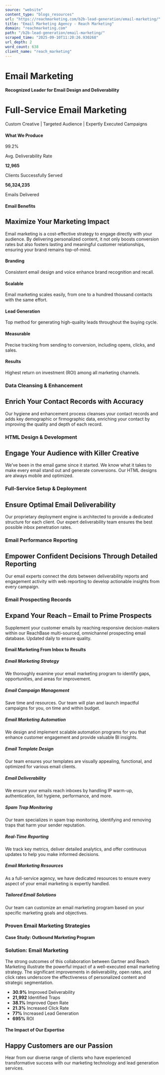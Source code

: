 ```yaml
---
source: "website"
content_type: "blogs_resources"
url: "https://reachmarketing.com/b2b-lead-generation/email-marketing/"
title: "Email Marketing Agency - Reach Marketing"
domain: "reachmarketing.com"
path: "/b2b-lead-generation/email-marketing/"
scraped_time: "2025-09-10T11:20:26.930268"
url_depth: 2
word_count: 638
client_name: "reach_marketing"
---
```


# Email Marketing

#### Recognized Leader for Email Design and Deliverability

# Full-Service Email Marketing

Custom Creative | Targeted Audience | Expertly Executed Campaigns

#### What We Produce

99.2%

Avg. Deliverability Rate

**12,965**

Clients Successfully Served

**56,324,235**

Emails Delivered

#### Email Benefits

## Maximize Your Marketing Impact

Email marketing is a cost-effective strategy to engage directly with your audience. By delivering personalized content, it not only boosts conversion rates but also fosters lasting and meaningful customer relationships, ensuring your brand remains top-of-mind.

#### **Branding**

Consistent email design and voice enhance brand recognition and recall.

#### **Scalable**

Email marketing scales easily, from one to a hundred thousand contacts with the same effort.

#### **Lead Generation**

Top method for generating high-quality leads throughout the buying cycle.

#### **Measurable**

Precise tracking from sending to conversion, including opens, clicks, and sales.

#### **Results**

Highest return on investment (ROI) among all marketing channels.

### Data Cleansing & Enhancement

## Enrich Your Contact Records with Accuracy

Our hygiene and enhancement process cleanses your contact records and adds key demographic or firmographic data, enriching your contact by improving the quality and depth of each record.

### HTML Design & Development

## Engage Your Audience with Killer Creative

We’ve been in the email game since it started. We know what it takes to make every email stand out and generate conversions. Our HTML designs are always mobile and optimized.

### Full-Service Setup & Deployment

## Ensure Optimal Email Deliverability

Our proprietary deployment engine is architected to provide a dedicated structure for each client. Our expert deliverability team ensures the best possible inbox penetration rates.

### Email Performance Reporting

## Empower Confident Decisions Through Detailed Reporting

Our email experts connect the dots between deliverability reports and engagement activity with web reporting to develop actionable insights from every campaign.

### Email Prospecting Records

## Expand Your Reach – Email to Prime Prospects

Supplement your customer emails by reaching responsive decision-makers within our ReachBase multi-sourced, omnichannel prospecting email database. Updated daily to ensure quality.

#### Email Marketing From Inbox to Results

##### Email Marketing Strategy

We thoroughly examine your email marketing program to identify gaps, opportunities, and areas for improvement.

##### Email Campaign Management

Save time and resources. Our team will plan and launch impactful campaigns for you, on time and within budget.

##### Email Marketing Automation

We design and implement scalable automation programs for you that enhance customer engagement and provide valuable BI insights.

##### Email Template Design

Our team ensures your templates are visually appealing, functional, and optimized for various email clients.

##### Email Deliverability

We ensure your emails reach inboxes by handling IP warm-up, authentication, list hygiene, performance, and more.

##### Spam Trap Monitoring

Our team specializes in spam trap monitoring, identifying and removing traps that harm your sender reputation.

##### Real-Time Reporting

We track key metrics, deliver detailed analytics, and offer continuous updates to help you make informed decisions.

##### Email Marketing Resources

As a full-service agency, we have dedicated resources to ensure every aspect of your email marketing is expertly handled.

##### Tailored Email Solutions

Our team can customize an email marketing program based on your specific marketing goals and objectives.

### Proven Email Marketing Strategies

#### Case Study: Outbound Marketing Program

### Solution: Email Marketing

The strong outcomes of this collaboration between Gartner and Reach Marketing illustrate the powerful impact of a well-executed email marketing strategy. The significant improvements in deliverability, open rates, and click rates underscore the effectiveness of personalized content and strategic segmentation.

*   **30.9%** Improved Deliverability
*   **21,992** Identified Traps
*   **38.1%** Improved Open Rate
*   **21.3%** Increased Click Rate
*   **77%** Increased Lead Generation
*   **695%** ROI

#### The Impact of Our Expertise

## Happy Customers are our Passion

Hear from our diverse range of clients who have experienced transformative success with our marketing technology and lead generation services.